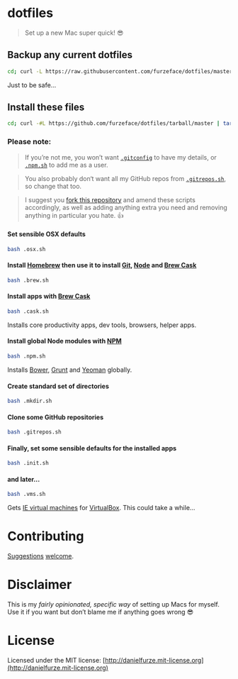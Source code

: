 # dotfiles

> Set up a new Mac super quick! :sunglasses:

## Backup any current dotfiles
```sh
cd; curl -L https://raw.githubusercontent.com/furzeface/dotfiles/master/.backup.sh > .backup.sh && bash .backup.sh
```
Just to be safe&hellip;

## Install these files
```sh
cd; curl -#L https://github.com/furzeface/dotfiles/tarball/master | tar -xzv --strip-components 1 --exclude=README.md
```

### Please note:
> If you’re not me, you won’t want [`.gitconfig`](https://github.com/furzeface/dotfiles/blob/master/.gitconfig) to have my details, or [`.npm.sh`](https://github.com/furzeface/dotfiles/blob/master/.npm.sh#L9) to add me as a user.

> You also probably don‘t want all my GitHub repos from [`.gitrepos.sh`](https://github.com/furzeface/dotfiles/blob/master/.gitrepos.sh#L14), so change that too.

> I suggest you [fork this repository](https://github.com/furzeface/dotfiles/fork) and amend these scripts accordingly, as well as adding anything extra you need and removing anything in particular you hate. :+1:


#### Set sensible OSX defaults
```sh
bash .osx.sh
```

#### Install [Homebrew](http://brew.sh) then use it to install [Git](http://git-scm.com), [Node](http://nodejs.org) and [Brew Cask](http://caskroom.io)
```sh
bash .brew.sh
```

#### Install apps with [Brew Cask](http://caskroom.io)
```sh
bash .cask.sh
```
Installs core productivity apps, dev tools, browsers, helper apps.

#### Install global Node modules with [NPM](https://www.npmjs.org)
```sh
bash .npm.sh
```
Installs [Bower](http://bower.io), [Grunt](http://gruntjs.com) and [Yeoman](http://yeoman.io) globally.

#### Create standard set of directories
```sh
bash .mkdir.sh
```

#### Clone some GitHub repositories
```sh
bash .gitrepos.sh
```

#### Finally, set some sensible defaults for the installed apps
```sh
bash .init.sh
```

#### and later&hellip;
```sh
bash .vms.sh
```
Gets [IE virtual machines](https://www.modern.ie/en-us/virtualization-tools#downloads) for [VirtualBox](https://www.virtualbox.org). This could take a while&hellip;


# Contributing
[Suggestions](https://github.com/furzeface/dotfiles/issues) [welcome](https://github.com/furzeface/dotfiles/pulls).


# Disclaimer
This is my _fairly opinionated, specific way_ of setting up Macs for myself. Use it if you want but don’t blame me if anything goes wrong :sunglasses:

# License
Licensed under the MIT license: [http://danielfurze.mit-license.org](http://danielfurze.mit-license.org)
